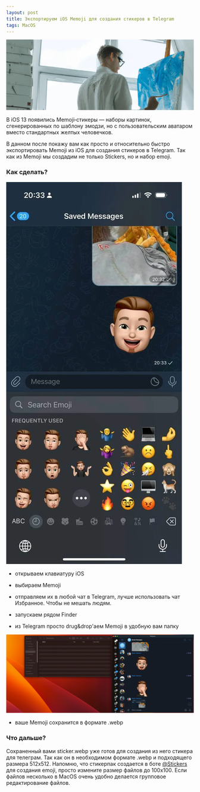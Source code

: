 ```yaml
---
layout: post
title: Экспортируем iOS Memoji для создания стикеров в Telegram
tags: MacOS
---
```

![](https://raw.githubusercontent.com/tatarinovms/tatarinovms.github.io/master/images/posts/memojistickers/logo.webp)

В iOS 13 появились Memoji‐стикеры — наборы картинок, сгенерированных по шаблону эмодзи, но с пользовательским аватаром вместо стандартных желтых человечков.

В данном после покажу вам как просто и относительно быстро экспортировать Memoji из iOS для создания стикеров в Telegram. Так как из Memoji  мы создадим не только Stickers, но и набор emoji.

### Как сделать?

![](https://raw.githubusercontent.com/tatarinovms/tatarinovms.github.io/master/images/posts/memojistickers/1.webp)

- открываем клавиатуру iOS

- выбираем Memoji

- отправляем их в любой чат в Telegram, лучше использовать чат Избранное. Чтобы не мешать людям.

- запускаем рядом Finder

- из Telegram просто drug&drop'аем Memoji в удобную вам папку

![](https://raw.githubusercontent.com/tatarinovms/tatarinovms.github.io/master/images/posts/memojistickers/cp.gif)

- ваше Memoji сохранится в формате .webp

### Что дальше?

Сохраненный вами sticker.webp уже готов для создания из него стикера для телеграм. Так как он в необходимом формате .webp и подходящего размера 512x512. Напомню, что стикерпак создается в боте [@Stickers](https://t.me/Stickers) для создания emoji, просто измените размер файлов до 100x100. Если файлов несколько в MacOS очень удобно делается групповое редактирование файлов. 